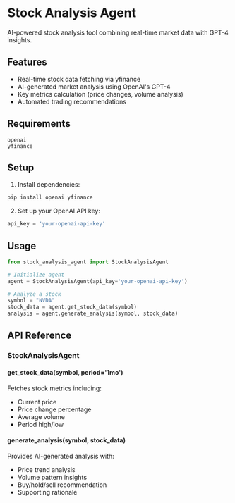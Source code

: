 # Stock Analysis Agent

AI-powered stock analysis tool combining real-time market data with GPT-4 insights.

## Features

- Real-time stock data fetching via yfinance
- AI-generated market analysis using OpenAI's GPT-4
- Key metrics calculation (price changes, volume analysis)
- Automated trading recommendations

## Requirements

```
openai
yfinance
```

## Setup

1. Install dependencies:
```bash
pip install openai yfinance
```

2. Set up your OpenAI API key:
```python
api_key = 'your-openai-api-key'
```

## Usage

```python
from stock_analysis_agent import StockAnalysisAgent

# Initialize agent
agent = StockAnalysisAgent(api_key='your-openai-api-key')

# Analyze a stock
symbol = "NVDA"
stock_data = agent.get_stock_data(symbol)
analysis = agent.generate_analysis(symbol, stock_data)
```

## API Reference

### StockAnalysisAgent

#### get_stock_data(symbol, period='1mo')
Fetches stock metrics including:
- Current price
- Price change percentage
- Average volume
- Period high/low

#### generate_analysis(symbol, stock_data)
Provides AI-generated analysis with:
- Price trend analysis
- Volume pattern insights
- Buy/hold/sell recommendation
- Supporting rationale

